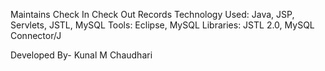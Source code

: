 Maintains Check In Check Out Records
Technology Used: Java, JSP, Servlets, JSTL, MySQL
Tools: Eclipse, MySQL
Libraries: JSTL 2.0, MySQL Connector/J

Developed By- Kunal M Chaudhari
